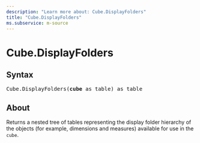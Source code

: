 ```yaml
---
description: "Learn more about: Cube.DisplayFolders"
title: "Cube.DisplayFolders"
ms.subservice: m-source
---
```

# Cube.DisplayFolders

## Syntax

<pre>
Cube.DisplayFolders(<b>cube</b> as table) as table
</pre>

## About

Returns a nested tree of tables representing the display folder hierarchy of the objects (for example, dimensions and measures) available for use in the `cube`.
